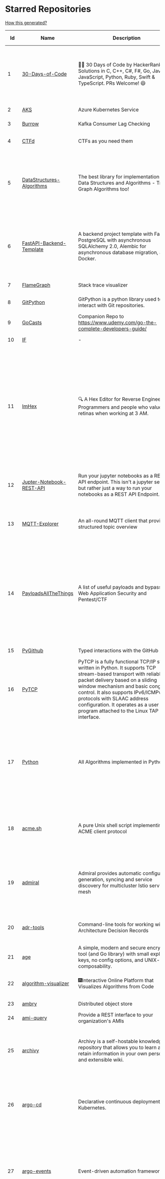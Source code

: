 # Starred Repositories  
[How this generated?](../master/USAGE.md)  
  
| Id 			| Name			| Description | Star Counts | Topics/Tags   | Last Updated 	|  
| ----------- | ----------- 	| ----------- | ----------- | ----------- 	| -----------   |  
|1|[30-Days-of-Code](https://github.com/xeoneux/30-Days-of-Code.git)|👨‍💻 30 Days of Code by HackerRank Solutions in C, C++, C#, F#, Go, Java, JavaScript, Python, Ruby, Swift & TypeScript. PRs Welcome! 😄|869|hackerrank, java, swift, python, csharp, fsharp, cplusplus, solutions, 30, days, of, code, typescript, go, ruby, kotlin, javascript, c|17-8-2022|  
|2|[AKS](https://github.com/Azure/AKS.git)|Azure Kubernetes Service|1787||15-6-2023|  
|3|[Burrow](https://github.com/linkedin/Burrow.git)|Kafka Consumer Lag Checking|3488||1-6-2023|  
|4|[CTFd](https://github.com/CTFd/CTFd.git)|CTFs as you need them|4702|ctf, security, education, flask, ctfd|14-6-2023|  
|5|[DataStructures-Algorithms](https://github.com/rachitiitr/DataStructures-Algorithms.git)|The best library for implementation of all Data Structures and Algorithms - Trees + Graph Algorithms too!|2534|algorithms, data-structures, interview-prep, interview-preparation, competitive-programming, cpp, cpp-library, leetcode, leetcode-solutions|13-6-2021|  
|6|[FastAPI-Backend-Template](https://github.com/Aeternalis-Ingenium/FastAPI-Backend-Template.git)|A backend project template with FastAPI, PostgreSQL with asynchronous SQLAlchemy 2.0, Alembic for asynchronous database migration, and Docker.|371|asynchronous, docker, docker-compose, fastapi, postgresql, python, sqlalchemy, codecov, githubactions, jwt, pre-commit, alembic, asyncpg, coverage, pytest|24-5-2023|  
|7|[FlameGraph](https://github.com/brendangregg/FlameGraph.git)|Stack trace visualizer|14841||18-9-2022|  
|8|[GitPython](https://github.com/gitpython-developers/GitPython.git)|GitPython is a python library used to interact with Git repositories.|3984|git-porcelain, git-plumbing, python-library|23-5-2023|  
|9|[GoCasts](https://github.com/StephenGrider/GoCasts.git)|Companion Repo to https://www.udemy.com/go-the-complete-developers-guide/|1985||25-8-2017|  
|10|[IF](https://github.com/deep-floyd/IF.git)|-|6688||2-6-2023|  
|11|[ImHex](https://github.com/WerWolv/ImHex.git)|🔍 A Hex Editor for Reverse Engineers, Programmers and people who value their retinas when working at 3 AM.|28836|hex-editor, reverse-engineering, ips, dear-imgui, disassembler, analyzer, mathematical-evaluator, pattern-language, dark-mode, hacktoberfest, forensics, multi-platform, binary-analysis, c-plus-plus, static-analysis, windows, cybersecurity, hacking, preprocessor|14-6-2023|  
|12|[Jupter-Notebook-REST-API](https://github.com/Invictify/Jupter-Notebook-REST-API.git)|Run your jupyter notebooks as a REST API endpoint. This isn't a jupyter server but rather just a way to run your notebooks as a REST API Endpoint.|67|docker, dockerfile, fastapi, jupyter, python, rest-api, data-science, data-science-pipelines|31-3-2020|  
|13|[MQTT-Explorer](https://github.com/thomasnordquist/MQTT-Explorer.git)|An all-round MQTT client that provides a structured topic overview|2361|mqtt, mqtt-explorer, homeautomation, mqtt-client, mqtt-smarthome, mqtt-tool|27-2-2022|  
|14|[PayloadsAllTheThings](https://github.com/swisskyrepo/PayloadsAllTheThings.git)|A list of useful payloads and bypass for Web Application Security and Pentest/CTF|48452|pentest, payload, bypass, web-application, hacking, vulnerability, bounty, methodology, privilege-escalation, penetration-testing, cheatsheet, security, enumeration, bugbounty, redteam, payloads, hacktoberfest|10-6-2023|  
|15|[PyGithub](https://github.com/PyGithub/PyGithub.git)|Typed interactions with the GitHub API v3|6074|pygithub, python, github, github-api|16-6-2023|  
|16|[PyTCP](https://github.com/ccie18643/PyTCP.git)|PyTCP is a fully functional TCP/IP stack written in Python. It supports TCP stream-based transport with reliable packet delivery based on a sliding window mechanism and basic congestion control. It also supports IPv6/ICMPv6 protocols with SLAAC address configuration. It operates as a user space program attached to the Linux TAP interface.|291|network, tcp, python, linux, ip, arp, udp, icmp, ethernet, ipv4, ipv6|27-11-2022|  
|17|[Python](https://github.com/TheAlgorithms/Python.git)|All Algorithms implemented in Python|159916|python, algorithm, algorithms-implemented, algorithm-competitions, algos, sorts, searches, sorting-algorithms, education, learn, practice, community-driven, interview, hacktoberfest|12-6-2023|  
|18|[acme.sh](https://github.com/acmesh-official/acme.sh.git)|A pure Unix shell script implementing ACME client protocol|32057|acme, acme-protocol, letsencrypt, certbot, shell, ash, bash, posix, posix-sh, zerossl, buypass, acme-client|9-6-2023|  
|19|[admiral](https://github.com/istio-ecosystem/admiral.git)|Admiral provides automatic configuration generation, syncing and service discovery for multicluster Istio service mesh|519|admiral, service-mesh, istio, k8s, multi-cluster, automation, configuration, service-discovery, multicluster, microservices, clusters|8-5-2023|  
|20|[adr-tools](https://github.com/npryce/adr-tools.git)|Command-line tools for working with Architecture Decision Records|3951|architecture-decision-records, documentation, architecture, markdown|30-3-2020|  
|21|[age](https://github.com/FiloSottile/age.git)|A simple, modern and secure encryption tool (and Go library) with small explicit keys, no config options, and UNIX-style composability.|13601|built-at-rc, age-encryption|22-4-2023|  
|22|[algorithm-visualizer](https://github.com/algorithm-visualizer/algorithm-visualizer.git)|:fireworks:Interactive Online Platform that Visualizes Algorithms from Code|43017|algorithm, data-structure, visualization, animation|13-4-2022|  
|23|[ambry](https://github.com/linkedin/ambry.git)|Distributed object store|1630||15-6-2023|  
|24|[ami-query](https://github.com/intuit/ami-query.git)|Provide a REST interface to your organization's AMIs|39||31-8-2020|  
|25|[archivy](https://github.com/archivy/archivy.git)|Archivy is a self-hostable knowledge repository that allows you to learn and retain information in your own personal and extensible wiki.|3018|elasticsearch, knowledge, productivity, python, knowledge-base, note-taking, digital-brain, cli, hacktoberfest|17-1-2023|  
|26|[argo-cd](https://github.com/argoproj/argo-cd.git)|Declarative continuous deployment for Kubernetes.|13320|argo, kubernetes, continuous-deployment, gitops, continuous-delivery, docker, cd, cicd, pipeline, devops, ci-cd, argo-cd, ksonnet, helm, hacktoberfest|16-6-2023|  
|27|[argo-events](https://github.com/argoproj/argo-events.git)|Event-driven automation framework|1993|kubernetes, event-driven, cloudevents, workflows, triggers, automation-framework, cloud-native, argo, pipelines, event-source, workflow-automation, eventing-framework|10-6-2023|  
|28|[argo-rollouts](https://github.com/argoproj/argo-rollouts.git)|Progressive Delivery for Kubernetes|2079|gitops, canary, bluegreen, kubernetes, argoproj, deployments, experiments, argo-rollouts, progressive-delivery, hacktoberfest|16-6-2023|  
|29|[arlon](https://github.com/arlonproj/arlon.git)|A kubernetes cluster lifecycle management and configuration tool|117|kubernetes, k8s, gitops, cluster-api|12-6-2023|  
|30|[atlas](https://github.com/Netflix/atlas.git)|In-memory dimensional time series database.|3311||15-6-2023|  
|31|[atom](https://github.com/atom/atom.git)|:atom: The hackable text editor|59458|atom, editor, javascript, electron, windows, linux, macos|22-11-2022|  
|32|[atuin](https://github.com/ellie/atuin.git)|🐢 Magical shell history|10125|shell, rust, zsh, history, fish, bash|15-6-2023|  
|33|[auto](https://github.com/intuit/auto.git)|Generate releases based on semantic version labels on pull requests.|2032|release, auto-release, github, slack, jira, releases, publishing, hack, hacktoberfest|15-5-2023|  
|34|[awesome-argo](https://github.com/akuity/awesome-argo.git)|A curated list of awesome projects and resources related to Argo (a CNCF graduated project)|1364|awesome, awesome-list, awesome-lists, argocd, argo-workflows, argo-events, argo-rollouts, machine-learning, workflow-engine, workflow-management, infrastructure-as-code, continuous-delivery, cloud-native, kubernetes, cncf, gitops, workflow-orchestration, devops, mlops, argo||  
|35|[awesome-fastapi](https://github.com/mjhea0/awesome-fastapi.git)|A curated list of awesome things related to FastAPI|5845|fastapi, awesome, awesome-list, starlette|25-2-2023|  
|36|[awesome-gcp-certifications](https://github.com/sathishvj/awesome-gcp-certifications.git)|Google Cloud Platform Certification resources.|3420|google-cloud-platform, certification, gcp, cloud|16-6-2023|  
|37|[awesome-github-profile-readme](https://github.com/abhisheknaiidu/awesome-github-profile-readme.git)|😎 A curated list of awesome GitHub Profile READMEs 📝|18357|awesome-list, awesome, github, github-readme, github-profile-readme, portfolio, profile-readme|9-10-2022|  
|38|[awesome-interview-questions](https://github.com/DopplerHQ/awesome-interview-questions.git)|:octocat: A curated awesome list of lists of interview questions. Feel free to contribute! :mortar_board: |55830|awesome-list, awesomeness, interview-questions, interviewing, interview-practice, ruby, javascript, awesome, list, python-interview-questions, rails-interview, javascript-interview-questions, angularjs-interview-questions, android-interview-questions|16-11-2021|  
|39|[awesome-k6](https://github.com/grafana/awesome-k6.git)|A curated list of resources on automated load- and performance testing using k6 🗻|404|load-testing, performance-monitoring, performance-testing, test-automation, testing, testing-tools, awesome, awesome-list|24-4-2023|  
|40|[awesome-k8s-resources](https://github.com/tomhuang12/awesome-k8s-resources.git)|A curated list of awesome Kubernetes tools and resources.|2233|kubernetes, kubernetes-resources, list, awesome-list, kubernetes-networking, kubernetes-operational, kubernetes-clusters|12-5-2023|  
|41|[awesome-kubectl-plugins](https://github.com/ishantanu/awesome-kubectl-plugins.git)|Curated list of kubectl plugins|777|kubectl-plugins, awesome-list, kubectl, kubernetes|15-2-2023|  
|42|[awesome-kubernetes](https://github.com/ramitsurana/awesome-kubernetes.git)|A curated list for awesome kubernetes sources :ship::tada:|13960|kubernetes, minikube, meetup, resource, kubernetes-sources, google-cloud, kubernetes-cluster, deploy-kubernetes, aws, enterprise-kubernetes-products, monitoring-kubernetes, azure, schedule, google-kubernetes, docker, cloud-providers, books, machine-learning|9-6-2023|  
|43|[awesome-pentest](https://github.com/enaqx/awesome-pentest.git)|A collection of awesome penetration testing resources, tools and other shiny things|18609|awesome, awesome-list|3-1-2023|  
|44|[awesome-python](https://github.com/vinta/awesome-python.git)|A curated list of awesome Python frameworks, libraries, software and resources|171199|awesome, python, collections, python-library, python-framework, python-resources|30-3-2023|  
|45|[awesome-sanic](https://github.com/mekicha/awesome-sanic.git)|A curated list of awesome Sanic resources and extensions|670||9-5-2023|  
|46|[awesome-scalability](https://github.com/binhnguyennus/awesome-scalability.git)|The Patterns of Scalable, Reliable, and Performant Large-Scale Systems|45530|system-design, backend, scalability, interview, architecture, devops, design-patterns, interview-questions, awesome-list, big-data, awesome, resources, lists, web-development, programming, system, interview-practice, computer-science, distributed-systems, machine-learning|30-5-2023|  
|47|[awesome-selfhosted](https://github.com/awesome-selfhosted/awesome-selfhosted.git)|A list of Free Software network services and web applications which can be hosted on your own servers|136195|selfhosted, awesome, awesome-list, privacy, hosting, cloud, self-hosted|16-6-2023|  
|48|[awesome-sre](https://github.com/dastergon/awesome-sre.git)|A curated list of Site Reliability and Production Engineering resources.|10101|site-reliability-engineering, production, availability, monitoring, post-mortem, reliability-engineering, capacity-planning, service-level-agreement, scalability, reliability, alerting, on-call, site-reliability, postmortem, incident-response, sre, awesome, awesome-list, devops, list|8-10-2022|  
|49|[awless](https://github.com/wallix/awless.git)|A Mighty CLI for AWS|4932|aws, cli, cloud, aws-cli, cloud-management, awless, golang, devops, devops-tools|10-12-2018|  
|50|[aws-cdk-examples](https://github.com/aws-samples/aws-cdk-examples.git)|Example projects using the AWS CDK|4191|||  
|51|[aws-cli](https://github.com/aws/aws-cli.git)|Universal Command Line Interface for Amazon Web Services|13883|aws, cloud, aws-cli, cloud-management|15-6-2023|  
|52|[aws-cloudformation-user-guide](https://github.com/awsdocs/aws-cloudformation-user-guide.git)|The open source version of the AWS CloudFormation User Guide|745|aws, aws-cloudformation, cloudformation|16-6-2023|  
|53|[aws-eks-kubernetes-masterclass](https://github.com/stacksimplify/aws-eks-kubernetes-masterclass.git)|AWS EKS Kubernetes - Masterclass   DevOps, Microservices|867|kubernetes, kubernetes-pods, kubernetes-deployment, kubernetes-services, kubernetes-secrets, aws-eks, aws-eks-cluster, aws-ebs, aws-rds, aws-alb, aws-alb-ingress-controller, aws-fargate, aws-codebuild, aws-codecommit, aws-codepipeline, fluentd, aws-cloudwatch, docker, yaml|1-5-2023|  
|54|[azure-cli](https://github.com/Azure/azure-cli.git)|Azure Command-Line Interface|3600|azure, azure-cli, cloud|15-6-2023|  
|55|[azure-functions-host](https://github.com/Azure/azure-functions-host.git)|The host/runtime that powers Azure Functions|1838||14-6-2023|  
|56|[azure-monitor-opencensus-python](https://github.com/Azure-Samples/azure-monitor-opencensus-python.git)|Sample repository demonstrating Azure Monitor exporters for Opencensus Python|20||1-6-2023|  
|57|[azure-powershell](https://github.com/Azure/azure-powershell.git)|Microsoft Azure PowerShell|3632||16-6-2023|  
|58|[azure-rest-api-specs](https://github.com/Azure/azure-rest-api-specs.git)|The source for REST API specifications for Microsoft Azure.|2105||16-6-2023|  
|59|[azure-sdk-for-python](https://github.com/Azure/azure-sdk-for-python.git)|This repository is for active development of the Azure SDK for Python. For consumers of the SDK we recommend visiting our public developer docs at https://docs.microsoft.com/python/azure/ or our versioned developer docs at https://azure.github.io/azure-sdk-for-python. |3719|python, azure, azure-sdk, hacktoberfest|16-6-2023|  
|60|[azure4everyone-samples](https://github.com/MarczakIO/azure4everyone-samples.git)|-|227||12-2-2022|  
|61|[backstage](https://github.com/backstage/backstage.git)|Backstage is an open platform for building developer portals|22304|infrastructure, dx, developer-experience, developer-portal, service-catalog, microservices, cncf, backstage, hacktoberfest||  
|62|[badges](https://github.com/Naereen/badges.git)|:pencil: Markdown code for lots of small badges :ribbon: :pushpin: (shields.io, forthebadge.com etc) :sunglasses:. Contributions are welcome! Please add yours!|3903|forthebadge, badges, markdown, markdown-cheatsheet, meta-badge, forthebadge-cc, restructuredtext, pokemon, python, awesome, markup|29-5-2023|  
|63|[bat](https://github.com/sharkdp/bat.git)|A cat(1) clone with wings.|41687|command-line, tool, syntax-highlighting, git, terminal, cli, rust, hacktoberfest|14-6-2023|  
|64|[benten](https://github.com/intuit/benten.git)|Chatbot Development Framework (with Slack integration for Jira and Jenkins)|133||31-3-2021|  
|65|[bhai-lang](https://github.com/DulLabs/bhai-lang.git)|A toy programming language written in Typescript|3591|programming-language, typescript, parser, interpreter, javascript|17-4-2022|  
|66|[bitcoin](https://github.com/bitcoin/bitcoin.git)|Bitcoin Core integration/staging tree|69970|bitcoin, c-plus-plus, p2p, cryptocurrency, cryptography|16-6-2023|  
|67|[black](https://github.com/psf/black.git)|The uncompromising Python code formatter|32647|python, code, formatter, codeformatter, gofmt, yapf, autopep8, pre-commit-hook, hacktoberfest|16-6-2023|  
|68|[blackfriday](https://github.com/russross/blackfriday.git)|Blackfriday: a markdown processor for Go|5170||27-10-2020|  
|69|[blockly](https://github.com/google/blockly.git)|The web-based visual programming editor.|11304||16-6-2023|  
|70|[boto3](https://github.com/boto/boto3.git)|AWS SDK for Python|8143|python, aws, cloud, cloud-management, aws-sdk|15-6-2023|  
|71|[boulder](https://github.com/letsencrypt/boulder.git)|An ACME-based certificate authority, written in Go. |4646|boulder, go, acme, certificate-authority, tls, lets-encrypt, ca, pki, rfc8555|13-6-2023|  
|72|[brackets](https://github.com/adobe/brackets.git)|An open source code editor for the web, written in JavaScript, HTML and CSS.|33439||18-3-2021|  
|73|[brooklin](https://github.com/linkedin/brooklin.git)|An extensible distributed system for reliable nearline data streaming at scale|835|distributed-systems, data-streaming, scalability, kafka-mirror-maker, kafka, change-data-capture, java, linkedin|13-6-2023|  
|74|[caddy](https://github.com/caddyserver/caddy.git)|Fast and extensible multi-platform HTTP/1-2-3 web server with automatic HTTPS|47730|go, web-server, caddyfile, http, http-server, reverse-proxy, https, tls, automatic-https, privacy, security, acme, caddy, golang, http3, hacktoberfest|15-6-2023|  
|75|[cdk8s](https://github.com/cdk8s-team/cdk8s.git)|Define Kubernetes native apps and abstractions using object-oriented programming|3676||5-6-2023|  
|76|[cdnjs](https://github.com/cdnjs/cdnjs.git)|🤖 CDN assets - The #1 free and open source CDN built to make life easier for developers.|9898|cdn, javascript, css, library, web, front-end, foss, opensource, js, font, framework, webdev, fast, speed, http2, spdy, cdnjs|16-6-2023|  
|77|[cert-manager](https://github.com/cert-manager/cert-manager.git)|Automatically provision and manage TLS certificates in Kubernetes|10460|kubernetes, letsencrypt, tls, certificate, crd, hacktoberfest|15-6-2023|  
|78|[cfssl](https://github.com/cloudflare/cfssl.git)|CFSSL: Cloudflare's PKI and TLS toolkit|7857||12-6-2023|  
|79|[chalice](https://github.com/aws/chalice.git)|Python Serverless Microframework for AWS|9789|python, aws, aws-lambda, cloud, serverless, serverless-framework, aws-apigateway, lambda, python3, python27|8-6-2023|  
|80|[chaos-mesh](https://github.com/chaos-mesh/chaos-mesh.git)|A Chaos Engineering Platform for Kubernetes.|5766|chaos, chaos-engineering, chaos-testing, kubernetes, operator, golang, site-reliability-engineering, fault-injection, cncf, cloud-native, chaos-mesh, chaos-experiments, hacktoberfest, microservices|13-6-2023|  
|81|[chartmuseum](https://github.com/helm/chartmuseum.git)|helm chart repository server|3222|helm, charts, kubernetes, chartmuseum|14-6-2023|  
|82|[checkov](https://github.com/bridgecrewio/checkov.git)|Prevent cloud misconfigurations and find vulnerabilities during build-time in infrastructure as code, container images and open source packages with Checkov by Bridgecrew.|5672|terraform, static-analysis, aws, gcp, azure, aws-security, azure-security, gcp-security, cloudformation, scans, compliance, kubernetes, kubernetes-security, devsecops, policy-as-code, infrastructure-as-code, devops, terraform-security, hacktoberfest, bicep|15-6-2023|  
|83|[cilium](https://github.com/cilium/cilium.git)|eBPF-based Networking, Security, and Observability|15652|containers, bpf, security, kubernetes, kubernetes-networking, cni, kernel, loadbalancing, monitoring, troubleshooting, xdp, ebpf, k8s, observability, networking, cncf|16-6-2023|  
|84|[clair](https://github.com/quay/clair.git)|Vulnerability Static Analysis for Containers|9561|containers, static-analysis, go, kubernetes, docker, oci, oci-image, vulnerabilities, clair|15-6-2023|  
|85|[cli](https://github.com/snyk/cli.git)|Snyk CLI scans and monitors your projects for security vulnerabilities.|4484|security, monitor, snyk, vulnerabilities|16-6-2023|  
|86|[cli-spinners](https://github.com/sindresorhus/cli-spinners.git)|Spinners for use in the terminal|2218||2-5-2023|  
|87|[cli53](https://github.com/barnybug/cli53.git)|Command line tool for Amazon Route 53|1887||24-2-2023|  
|88|[cloud-custodian](https://github.com/cloud-custodian/cloud-custodian.git)|Rules engine for cloud security, cost optimization, and governance, DSL in yaml for policies to query, filter, and take actions on resources|4848|aws, compliance, cloud, rules-engine, cloud-computing, management, serverless, lambda, gcp, azure|16-6-2023|  
|89|[codebytere.github.io](https://github.com/codebytere/codebytere.github.io.git)|personal website|484||1-3-2023|  
|90|[computer-science](https://github.com/ossu/computer-science.git)|:mortar_board: Path to a free self-taught education in Computer Science!|140723|computer-science, awesome-list, courses, curriculum|5-5-2023|  
|91|[crouton](https://github.com/dnschneid/crouton.git)|Chromium OS Universal Chroot Environment|8375|chroot, shell, crouton, minecraft, ubuntu, debian, kali, linux, chromeos|27-11-2022|  
|92|[cruise-control](https://github.com/linkedin/cruise-control.git)|Cruise-control is the first of its kind to fully automate the dynamic workload rebalance and self-healing of a Kafka cluster. It provides great value to Kafka users by simplifying the operation of Kafka clusters.|2455|kafka, cluster-management, self-healing|14-6-2023|  
|93|[dapr](https://github.com/dapr/dapr.git)|Dapr is a portable, event-driven, runtime for building distributed applications across cloud and edge.|21375|microservices, microservice, kubernetes, sidecar, state-management, event-driven, pubsub, serverless, containers||  
|94|[dashboard](https://github.com/kubernetes/dashboard.git)|General-purpose web UI for Kubernetes clusters|12670||16-6-2023|  
|95|[datamodel-code-generator](https://github.com/koxudaxi/datamodel-code-generator.git)|Pydantic model and dataclasses.dataclass generator for easy conversion of JSON, OpenAPI, JSON Schema, and YAML data sources.|1655|openapi, code-generator, python, pydantic, generator, fastapi, json-schema, datamodel, swagger, yaml, csv, openapi-codegen, swagger-codegen, dataclass|8-6-2023|  
|96|[deepdiff](https://github.com/seperman/deepdiff.git)|DeepDiff: Deep Difference and search of any Python object/data. DeepHash: Hash of any object based on its contents. Delta: Use deltas to reconstruct objects by adding deltas together.|1678|python, tree, deep-search, repetition, difference, comparison, report-repetition, nested, recursive, diff, delta, distance, distance-calculation, deepdiff, deephash, hash, hashing, reconstruction|10-5-2023|  
|97|[design-patterns-for-humans](https://github.com/kamranahmedse/design-patterns-for-humans.git)|An ultra-simplified explanation to design patterns|41069|design-patterns, architecture, software-engineering, engineering, principles, computer-science|17-5-2023|  
|98|[devops-exercises](https://github.com/bregman-arie/devops-exercises.git)|Linux, Jenkins, AWS, SRE, Prometheus, Docker, Python, Ansible, Git, Kubernetes, Terraform, OpenStack, SQL, NoSQL, Azure, GCP, DNS, Elastic, Network, Virtualization. DevOps Interview Questions|44273|devops, aws, linux, ansible, python, docker, prometheus, containers, git, kubernetes, interview, interview-questions, terraform, azure, openstack, sql, coding, sre, production-engineer|27-5-2023|  
|99|[diagrams](https://github.com/mingrammer/diagrams.git)|:art: Diagram as Code for prototyping cloud system architectures|30103|diagram, diagram-as-code, architecture, graphviz|22-5-2023|  
|100|[discourse](https://github.com/discourse/discourse.git)|A platform for community discussion. Free, open, simple.|38100|discourse, javascript, rails, ruby, ember, forum, postgresql|16-6-2023|  
|101|[django](https://github.com/django/django.git)|The Web framework for perfectionists with deadlines.|71456|python, django, web, framework, orm, templates, models, views, apps|16-6-2023|  
|102|[django-health-check](https://github.com/revsys/django-health-check.git)|a pluggable app that runs a full check on the deployment, using a number of plugins to check e.g. database, queue server, celery processes, etc.|1025|django, monitoring|5-6-2023|  
|103|[dnscontrol](https://github.com/StackExchange/dnscontrol.git)|Synchronize your DNS to multiple providers from a simple DSL|2641|go, dns, infrastructure-as-code, dnscontrol, workflow|15-6-2023|  
|104|[docker-cheat-sheet](https://github.com/wsargent/docker-cheat-sheet.git)|Docker Cheat Sheet|21537|docker, cheet-sheet|23-6-2022|  
|105|[docker-development-youtube-series](https://github.com/marcel-dempers/docker-development-youtube-series.git)|-|4340||17-4-2023|  
|106|[doitlive](https://github.com/sloria/doitlive.git)|Because sometimes you need to do it live|3301|command-line, presentations, python, live-coding, cli, click, bash, zsh, ipython, script, hacktoberfest|14-8-2022|  
|107|[dotfiles](https://github.com/bbkane/dotfiles.git)|Configs for apps I care about|29|dotfiles, zsh, neovim, vscode, git, sqlite, sqlite3|12-5-2023|  
|108|[driftctl](https://github.com/snyk/driftctl.git)|Detect, track and alert on infrastructure drift|2254|infrastructure-drift, iac, terraform, aws, drift, infrastructure-as-code, hacktoberfest|9-6-2023|  
|109|[duf](https://github.com/muesli/duf.git)|Disk Usage/Free Utility - a better 'df' alternative|11065|hacktoberfest, disk-space, disk-usage, df, linux, macos, freebsd, openbsd, windows, user-friendly, cli, terminal, filesystem, tui|17-4-2023|  
|110|[eBPF-Package-Repository](https://github.com/l3af-project/eBPF-Package-Repository.git)|eBPF Programs|39||16-5-2023|  
|111|[echarts](https://github.com/apache/echarts.git)|Apache ECharts is a powerful, interactive charting and data visualization library for browser|55519|echarts, data-visualization, charts, charting-library, visualization, apache, data-viz, canvas, svg|14-6-2023|  
|112|[ecs-refarch-service-discovery](https://github.com/awslabs/ecs-refarch-service-discovery.git)|An EC2 Container Service Reference Architecture for providing Service Discovery to containers using CloudWatch Events, Lambda and Route 53 private hosted zones. |443||25-7-2016|  
|113|[eks-anywhere](https://github.com/aws/eks-anywhere.git)|Run Amazon EKS on your own infrastructure 🚀|1784|kubernetes, aws, k8s, kubernetes-cluster, kubernetes-deployment, eks, vmware, docker, baremetal, baremetal-provisioning, tinkerbell|16-6-2023|  
|114|[eks-node-viewer](https://github.com/awslabs/eks-node-viewer.git)|EKS Node Viewer|666||14-6-2023|  
|115|[elasticsearch](https://github.com/elastic/elasticsearch.git)|Free and Open, Distributed, RESTful Search Engine|64151|elasticsearch, java, search-engine|16-6-2023|  
|116|[emissary](https://github.com/emissary-ingress/emissary.git)|open source Kubernetes-native API gateway for microservices built on the Envoy Proxy|4095|ambassador, kubernetes, gateway-api, microservice, cloud-native, api-gateway, docker, api-management, kubernetes-ingress, envoy-proxy, envoy, kubernetes-annotations|14-6-2023|  
|117|[engineering-blogs](https://github.com/kilimchoi/engineering-blogs.git)|A curated list of engineering blogs|24429|engineering-blogs, tech, programming-blogs, software-development, lists|28-10-2022|  
|118|[envoy](https://github.com/envoyproxy/envoy.git)|Cloud-native high-performance edge/middle/service proxy|22203|cats, rocket-ships, cars, more-cats, cats-over-dogs, nanoservices, corgis, cncf|16-6-2023|  
|119|[etcd](https://github.com/etcd-io/etcd.git)|Distributed reliable key-value store for the most critical data of a distributed system|43706|etcd, raft, distributed-systems, kubernetes, go, database, key-value, consensus, distributed-database, cncf|16-6-2023|  
|120|[every-programmer-should-know](https://github.com/mtdvio/every-programmer-should-know.git)|A collection of (mostly) technical things every software developer should know about|71652|cc-by, computer-science, educational, novice, collection|23-11-2022|  
|121|[excalidraw](https://github.com/excalidraw/excalidraw.git)|Virtual whiteboard for sketching hand-drawn like diagrams|50071|productivity, collaboration, diagrams, drawing, whiteboard, canvas|16-6-2023|  
|122|[face_recognition](https://github.com/ageitgey/face_recognition.git)|The world's simplest facial recognition api for Python and the command line|48557|machine-learning, face-detection, face-recognition, python|10-6-2022|  
|123|[falcon](https://github.com/falconry/falcon.git)|The no-magic web data plane API and microservices framework for Python developers, with a focus on reliability, correctness, and performance at scale.|9148|python, framework, rest, microservices, web, api, http, wsgi, asgi, api-rest|4-6-2023|  
|124|[fastapi](https://github.com/tiangolo/fastapi.git)|FastAPI framework, high performance, easy to learn, fast to code, ready for production|59227|python, json, swagger-ui, redoc, starlette, openapi, api, openapi3, framework, async, asyncio, uvicorn, python3, python-types, pydantic, json-schema, fastapi, swagger, rest, web|16-6-2023|  
|125|[fastapi-cache](https://github.com/long2ice/fastapi-cache.git)|fastapi-cache is a tool to cache fastapi response and function result, with backends support redis and memcached.|724|cache, fastapi, redis, memcached|16-6-2023|  
|126|[fastapi-code-generator](https://github.com/koxudaxi/fastapi-code-generator.git)|This code generator creates FastAPI app from an openapi file.|737|fastapi, openapi, generator, python, pydantic|27-4-2023|  
|127|[fastapi-jwt](https://github.com/testdrivenio/fastapi-jwt.git)|secure a FastAPI app by enabling authentication using JSON Web Tokens (JWTs)|88|fastapi, jwt-authentication|31-1-2023|  
|128|[fastapi-mvc](https://github.com/fastapi-mvc/fastapi-mvc.git)|Developer productivity tool for making high-quality FastAPI production-ready APIs.|399|python, fastapi, fastapi-template, fastapi-boilerplate, mvc, kubernetes, redis-cluster, redis-operator, redis, helm, project-generator, nix|11-6-2023|  
|129|[fastapi-utils](https://github.com/dmontagu/fastapi-utils.git)|Reusable utilities for FastAPI|1414|fastapi|19-3-2023|  
|130|[fastapi-versioning](https://github.com/DeanWay/fastapi-versioning.git)|api versioning for fastapi web applications|523||24-8-2021|  
|131|[fastapi_client](https://github.com/dmontagu/fastapi_client.git)|FastAPI client generator|303||11-2-2021|  
|132|[fastapi_profiler](https://github.com/sunhailin-Leo/fastapi_profiler.git)|A FastAPI Middleware of joerick/pyinstrument to check your service performance.|133||5-5-2023|  
|133|[first-contributions](https://github.com/firstcontributions/first-contributions.git)|🚀✨ Help beginners to contribute to open source projects|34144|open-source, tutorial, contribution, community, tutorials, beginner, beginner-friendly, contributions, contributions-welcome, good-first-issue, help-wanted|11-6-2023|  
|134|[flasgger](https://github.com/flasgger/flasgger.git)|Easy OpenAPI specs and Swagger UI for your Flask API|3293|api, flask, openapi, openapi-specification, marshmallow, swagger, swagger-ui, api-documentation, api-framework, flask-restful, restful, rest-api, flask-extension, flask-extensions|18-5-2023|  
|135|[flask](https://github.com/pallets/flask.git)|The Python micro framework for building web applications.|63310|python, flask, wsgi, web-framework, werkzeug, jinja, pallets|9-6-2023|  
|136|[flask-app-on-azure-functions](https://github.com/Azure-Samples/flask-app-on-azure-functions.git)|A sample to run a Flask app on Azure Functions|13||18-2-2022|  
|137|[flask-caching](https://github.com/pallets-eco/flask-caching.git)|A caching extension for Flask|799|flask, python, extension, cache|28-4-2023|  
|138|[flask-celery-example](https://github.com/miguelgrinberg/flask-celery-example.git)|This repository contains the example code for my blog article Using Celery with Flask.|1148||12-9-2021|  
|139|[flask-swagger-ui](https://github.com/sveint/flask-swagger-ui.git)|Swagger UI blueprint for flask|160||24-5-2022|  
|140|[flower](https://github.com/mher/flower.git)|Real-time monitor and web admin for Celery distributed task queue|5717|celery, task-queue, monitoring, administration, workers, rabbitmq, redis, python, asynchronous|10-6-2023|  
|141|[fortio](https://github.com/fortio/fortio.git)|Fortio load testing library, command line tool, advanced echo server and web UI in go (golang). Allows to specify a set query-per-second load and record latency histograms and other useful stats.|2934|golang, golang-library, golang-application, performance, performance-testing, performance-visualization, http, grpc, proxy, go|14-6-2023|  
|142|[fucking-algorithm](https://github.com/labuladong/fucking-algorithm.git)|刷算法全靠套路，认准 labuladong 就够了！English version supported! Crack LeetCode, not only how, but also why. |116536|leetcode, algorithms, interview-questions, data-structures, kmp, dynamic-programming, computer-science, dynamic-programming-algorithm|14-6-2023|  
|143|[gcsfuse](https://github.com/GoogleCloudPlatform/gcsfuse.git)|A user-space file system for interacting with Google Cloud Storage|1707||14-6-2023|  
|144|[gin](https://github.com/gin-gonic/gin.git)|Gin is a HTTP web framework written in Go (Golang). It features a Martini-like API with much better performance -- up to 40 times faster. If you need smashing performance, get yourself some Gin.|69454|server, middleware, framework, go, router, performance, gin||  
|145|[git-standup](https://github.com/kamranahmedse/git-standup.git)|Recall what you did on the last working day. Psst! or be nosy and find what someone else in your team did ;-)|7381|standup, git-standup, agile, meeting, git, git-addons, git-|24-2-2023|  
|146|[gitbook](https://github.com/GitbookIO/gitbook.git)|📝 Modern documentation format and toolchain using Git and Markdown|25645|||  
|147|[github-cheat-sheet](https://github.com/tiimgreen/github-cheat-sheet.git)|A list of cool features of Git and GitHub.|41349|awesome, awesome-list, list, github, git|28-5-2022|  
|148|[github1s](https://github.com/conwnet/github1s.git)|One second to read GitHub code with VS Code.|22008|hacktoberfest, vscode|4-6-2023|  
|149|[gitignore](https://github.com/github/gitignore.git)|A collection of useful .gitignore templates|148944|gitignore, git|18-12-2022|  
|150|[glb-director](https://github.com/github/glb-director.git)|GitHub Load Balancer Director and supporting tooling.|2255||16-6-2023|  
|151|[go-leetcode](https://github.com/austingebauer/go-leetcode.git)|A collection of 100+ popular LeetCode problems solved in Go.|1741|leetcode, ctci|10-3-2021|  
|152|[go-metrics](https://github.com/rcrowley/go-metrics.git)|Go port of Coda Hale's Metrics library|3374||27-12-2020|  
|153|[goldmark](https://github.com/yuin/goldmark.git)|:trophy: A markdown parser written in Go. Easy to extend, standard(CommonMark) compliant, well structured.|2763|markdown, commonmark, golang, go|30-5-2023|  
|154|[google-api-python-client](https://github.com/googleapis/google-api-python-client.git)|🐍 The official Python client library for Google's discovery based APIs.|6664||14-6-2023|  
|155|[google-cloud-python](https://github.com/googleapis/google-cloud-python.git)|Google Cloud Client Library for Python|4230||14-6-2023|  
|156|[gotty](https://github.com/sorenisanerd/gotty.git)|Share your terminal as a web application|1793||28-11-2022|  
|157|[gping](https://github.com/orf/gping.git)|Ping, but with a graph|7494|rust, command-line, cli, ping, linux, graph, network-monitoring, shell|24-5-2023|  
|158|[grafana](https://github.com/grafana/grafana.git)|The open and composable observability and data visualization platform. Visualize metrics, logs, and traces from multiple sources like Prometheus, Loki, Elasticsearch, InfluxDB, Postgres and many more. |55833|grafana, monitoring, analytics, metrics, influxdb, prometheus, elasticsearch, alerting, data-visualization, go, dashboard, business-intelligence, mysql, postgres, hacktoberfest|16-6-2023|  
|159|[grumpy](https://github.com/giantswarm/grumpy.git)|Kubernetes Validation Admission Controller example|23||24-7-2020|  
|160|[halo](https://github.com/manrajgrover/halo.git)|💫 Beautiful spinners for terminal, IPython and Jupyter|2747|halo, spinner, python, jupyter, ora, ipython, async|9-11-2020|  
|161|[haproxy](https://github.com/haproxy/haproxy.git)|HAProxy Load Balancer's development branch (mirror of git.haproxy.org)|3759|haproxy, load-balancer, reverse-proxy, proxy, http, http2, cache, fastcgi, high-availability, https, ipv6, proxy-protocol, ddos-mitigation, tls13, high-performance, caching|16-6-2023|  
|162|[healthchecks](https://github.com/healthchecks/healthchecks.git)|Open-source cron job and background task monitoring service, written in Python & Django|6282|cron, devops, cron-jobs, monitoring, ops, django|16-6-2023|  
|163|[helm](https://github.com/helm/helm.git)|The Kubernetes Package Manager|24493|cncf, chart, kubernetes, helm, charts|14-6-2023|  
|164|[helm-git-repo](https://github.com/yks0000/helm-git-repo.git)|A Helm Repo (Automatically build index.yaml)|1||6-4-2021|  
|165|[homebrew-cask](https://github.com/Homebrew/homebrew-cask.git)|🍻 A CLI workflow for the administration of macOS applications distributed as binaries|20025|homebrew, cask, hacktoberfest|16-6-2023|  
|166|[htmlq](https://github.com/mgdm/htmlq.git)|Like jq, but for HTML.|6529||15-4-2023|  
|167|[htop](https://github.com/htop-dev/htop.git)|htop - an interactive process viewer|5001|process, viewer, console, terminal, linux, macos, bsd, c, hacktoberfest|16-6-2023|  
|168|[http2smugl](https://github.com/neex/http2smugl.git)|-|493||27-2-2023|  
|169|[hub](https://github.com/mislav/hub.git)|A command-line tool that makes git easier to use with GitHub.|22456|go, homebrew, git, github-api, pull-request|1-12-2022|  
|170|[hubot-slack](https://github.com/slackapi/hubot-slack.git)|Slack Developer Kit for Hubot|2294|hubot-adapter, hubot, coffeescript, slack, slack-app, bot|25-10-2022|  
|171|[hygieia](https://github.com/hygieia/hygieia.git)|CapitalOne  DevOps Dashboard|3751|devops, dashboard, hygieia, delivery-pipeline, visualization, continuous-delivery, continuous-deployment, continuous-integration|13-10-2022|  
|172|[ingress-nginx](https://github.com/kubernetes/ingress-nginx.git)|Ingress-NGINX Controller for Kubernetes|15100|ingress-controller, kubernetes, nginx||  
|173|[interview](https://github.com/Olshansk/interview.git)|Everything you need to prepare for your technical interview|16528|interview, interview-questions, google-interview, list, guide|8-5-2023|  
|174|[interview](https://github.com/mission-peace/interview.git)|Interview questions|10772||30-7-2018|  
|175|[interviews](https://github.com/kdn251/interviews.git)|Everything you need to know to get the job.|59976|java, interview, interview-questions, interview-practice, interview-preparation, interview-prep, algorithm, algorithm-challenges, algorithms, algorithm-competitions, technical-coding-interview, leetcode, leetcode-solutions, leetcode-java, coding-interviews, coding-interview, coding-challenge, coding-challenges, leetcode-questions, interviews|6-6-2020|  
|176|[ipvs](https://github.com/cloudflare/ipvs.git)|Package ipvs allows you to manage Linux IPVS services and destinations|99||5-4-2023|  
|177|[iris](https://github.com/linkedin/iris.git)|Iris is a highly configurable and flexible service for paging and messaging.|734|paging, escalation, messaging, automation|27-6-2022|  
|178|[iris](https://github.com/kataras/iris.git)|The fastest HTTP/2 Go Web Framework. New, modern and easy to learn. Fast development with Code you control. Unbeatable cost-performance ratio :rocket:|24048|go, iris, web-framework, mvc, golang, dependency-injection, http2, sessions, websocket|14-6-2023|  
|179|[jaeger](https://github.com/jaegertracing/jaeger.git)|CNCF Jaeger, a Distributed Tracing Platform|17781|distributed-tracing, cncf, tracing, observability, jaeger, opentelemetry|14-6-2023|  
|180|[javascript-algorithms](https://github.com/trekhleb/javascript-algorithms.git)|📝 Algorithms and data structures implemented in JavaScript with explanations and links to further readings|171346|javascript, algorithms, algorithm, javascript-algorithms, computer-science, interview, data-structures, interview-preparation|10-4-2023|  
|181|[jedis](https://github.com/redis/jedis.git)|Redis Java client|11152|redis, java, jedis, redis-client, redis-cluster|14-6-2023|  
|182|[jellyfin](https://github.com/jellyfin/jellyfin.git)|The Free Software Media System|22781|jellyfin, csharp, dotnet, hacktoberfest|15-6-2023|  
|183|[jira](https://github.com/go-jira/jira.git)|simple jira command line client in Go|2612||27-10-2022|  
|184|[jira](https://github.com/pycontribs/jira.git)|Python Jira library. Development chat available on https://matrix.to/#/#pycontribs:matrix.org|1767|python, jira, python3-only|6-6-2023|  
|185|[jq](https://github.com/jqlang/jq.git)|Command-line JSON processor|25175|jq|16-6-2023|  
|186|[jsonschema](https://github.com/python-jsonschema/jsonschema.git)|An implementation of the JSON Schema specification for Python|4163|json-schema, json, validation, schema, jsonschema|12-6-2023|  
|187|[k2tf](https://github.com/sl1pm4t/k2tf.git)|Kubernetes YAML to Terraform HCL converter|1066|terraform, kubernetes, yaml, hcl, tool, utility, command-line-tool, converter, hashicorp, hashicorp-terraform|29-5-2022|  
|188|[k6](https://github.com/grafana/k6.git)|A modern load testing tool, using Go and JavaScript - https://k6.io|20654|golang, load-testing, load-generator, javascript, es6, performance, go|16-6-2023|  
|189|[k6-benchmarks](https://github.com/grafana/k6-benchmarks.git)|-|26||10-2-2023|  
|190|[k6-example-woocommerce](https://github.com/grafana/k6-example-woocommerce.git)|Example k6 scripts targeting a WooCommerce deployment|28|examples|12-9-2022|  
|191|[k8sgpt](https://github.com/k8sgpt-ai/k8sgpt.git)|Giving Kubernetes Superpowers to everyone|2647|devops, kubernetes, openai, sre, tooling, ai, llama|16-6-2023|  
|192|[kafka-monitor](https://github.com/linkedin/kafka-monitor.git)|Xinfra Monitor monitors the availability of Kafka clusters by producing synthetic workloads using end-to-end pipelines to obtain derived vital statistics - E2E latency, service produce/consume availability, offsets commit availability & latency, message loss rate and more.|1963|kafka-monitor, kafka-cluster, monitor-topic, partition, broker, partition-count, leader, latency, cluster, metrics, kmf, kafka-broker, xinfra-monitor, monitor-single-clusters, reassigns-partition, jmx-metrics, clusters, xinfra, monitor, topic|22-3-2023|  
|193|[kaniko](https://github.com/GoogleContainerTools/kaniko.git)|Build Container Images In Kubernetes|12488|containers, docker, developer-tools, kubernetes|16-6-2023|  
|194|[kargo](https://github.com/akuity/kargo.git)|Application lifecycle orchestration|109||16-6-2023|  
|195|[keras-yolo2](https://github.com/experiencor/keras-yolo2.git)|Easy training on custom dataset. Various backends (MobileNet and SqueezeNet) supported. A YOLO demo to detect raccoon run entirely in brower is accessible at https://git.io/vF7vI (not on Windows).|1722|convolutional-networks, deep-learning, yolo2, realtime, regression|31-12-2019|  
|196|[kind](https://github.com/kubernetes-sigs/kind.git)|Kubernetes IN Docker - local clusters for testing Kubernetes|11648|k8s-sig-testing, kubernetes, kubeadm, golang, docker, podman|15-6-2023|  
|197|[kong](https://github.com/Kong/kong.git)|🦍 The Cloud-Native API Gateway |35063|api-gateway, nginx, luajit, microservices, api-management, serverless, apis, iot, consul, docker, reverse-proxy, cloud-native, microservice, kong, devops, servicecontrol, kubernetes, kubernetes-ingress-controller, kubernetes-ingress|15-6-2023|  
|198|[krew](https://github.com/kubernetes-sigs/krew.git)|📦 Find and install kubectl plugins|5614|kubectl, kubectl-plugins, k8s-sig-cli|3-6-2023|  
|199|[ksonnet](https://github.com/ksonnet/ksonnet.git)|A CLI-supported framework that streamlines writing and deployment of Kubernetes configurations to multiple clusters.|1164|||  
|200|[kube-capacity](https://github.com/robscott/kube-capacity.git)|A simple CLI that provides an overview of the resource requests, limits, and utilization in a Kubernetes cluster|1561|kubernetes, utilization, resource-management|13-2-2023|  
|201|[kubebuilder](https://github.com/kubernetes-sigs/kubebuilder.git)|Kubebuilder - SDK for building Kubernetes APIs using CRDs|6576|k8s-sig-api-machinery||  
|202|[kubectl-aliases](https://github.com/ahmetb/kubectl-aliases.git)|Programmatically generated handy kubectl aliases.|2946|kubernetes, kubectl|5-4-2022|  
|203|[kubectl-cost](https://github.com/kubecost/kubectl-cost.git)|CLI for determining the cost of Kubernetes workloads|673||22-3-2023|  
|204|[kubectx](https://github.com/ahmetb/kubectx.git)|Faster way to switch between clusters and namespaces in kubectl|15400|kubernetes, kubectl, kubectl-plugins, kubernetes-clusters|15-3-2023|  
|205|[kubeflow](https://github.com/kubeflow/kubeflow.git)|Machine Learning Toolkit for Kubernetes|12654|ml, kubernetes, minikube, tensorflow, notebook, google-kubernetes-engine, jupyter, machine-learning, kubeflow|14-6-2023|  
|206|[kubernetes](https://github.com/kubernetes/kubernetes.git)|Production-Grade Container Scheduling and Management|99222|kubernetes, go, cncf, containers|16-6-2023|  
|207|[kubernetes-handbook](https://github.com/rootsongjc/kubernetes-handbook.git)|Kubernetes中文指南/云原生应用架构实战手册 -  https://jimmysong.io/kubernetes-handbook|10627|kubernetes, cloud-native, service-mesh, handbook, cncf, gitbook, k8s, istio|15-6-2023|  
|208|[kubernetes-network-policy-recipes](https://github.com/ahmetb/kubernetes-network-policy-recipes.git)|Example recipes for Kubernetes Network Policies that you can just copy paste|4925|kubernetes, networking, security|28-12-2022|  
|209|[kubescape](https://github.com/kubescape/kubescape.git)|Kubescape is an open-source Kubernetes security platform for your IDE, CI/CD pipelines, and clusters. It includes risk analysis, security, compliance, and misconfiguration scanning, saving Kubernetes users and administrators precious time, effort, and resources.|8548|kubernetes, security, nsa, mitre-attack, devops, best-practice, vulnerability-detection|15-6-2023|  
|210|[kubetools](https://github.com/collabnix/kubetools.git)|Kubetools - Curated List of Kubernetes Tools|1130|hacktoberfest, hacktoberfest2020, kubernetes, helm, helmpack, helmcharts, jenkins, iot, monitoring, monitoring-tool, prometheus, thanos, grafana, kubernetes-clusters, kubernetes-operational, kubernetes-resource, k8s-cluster, kubernetes-cli|13-6-2023|  
|211|[kudu](https://github.com/projectkudu/kudu.git)|Kudu is the engine behind git/hg deployments, WebJobs, and various other features in Azure Web Sites. It can also run outside of Azure.|3052||3-6-2023|  
|212|[labs](https://github.com/docker/labs.git)|This is a collection of tutorials for learning how to use Docker with various tools. Contributions welcome.|11256|docker-tutorial, lab, swarm, docker, docker-compose, swarm-mode, orchestration, windows, dotnet, java, security, containers|18-4-2022|  
|213|[lazydocker](https://github.com/jesseduffield/lazydocker.git)|The lazier way to manage everything docker|27244||21-5-2023|  
|214|[learn-python](https://github.com/trekhleb/learn-python.git)|📚 Playground and cheatsheet for learning Python. Collection of Python scripts that are split by topics and contain code examples with explanations.|14819|python, python3, learning, programming-language, learning-python, learning-by-doing||  
|215|[learn-python3](https://github.com/jerry-git/learn-python3.git)|Jupyter notebooks for teaching/learning Python 3|5862|teaching-materials, python3, jupyter-notebook, learning-python, python-exercises|25-4-2023|  
|216|[learn-regex](https://github.com/ziishaned/learn-regex.git)|Learn regex the easy way|44198|regex, regular-expression, learn-regex|1-6-2023|  
|217|[leetcode](https://github.com/gouthampradhan/leetcode.git)|Leetcode solutions|3164|leetcode-solutions, leetcode-java, leetcode, algorithms, java, coding-interviews, competitive-programming|11-11-2021|  
|218|[lens](https://github.com/lensapp/lens.git)|Lens - The way the world runs Kubernetes|21132|kubernetes, kubernetes-ui, kubernetes-dashboard, cloud-native, devops, containers|2-6-2023|  
|219|[lettuce-core](https://github.com/lettuce-io/lettuce-core.git)|Advanced Java Redis client for thread-safe sync, async, and reactive usage. Supports Cluster, Sentinel, Pipelining, and codecs.|5023|java, redis, asynchronous, reactive, redis-sentinel, redis-cluster, azure-redis-cache, aws-elasticache, redis-client|24-4-2023|  
|220|[life](https://github.com/cheeaun/life.git)|Life - a timeline of important events in my life|2707|life, timeline, markdown|14-10-2018|  
|221|[linkedin-skill-assessments-quizzes](https://github.com/Ebazhanov/linkedin-skill-assessments-quizzes.git)|Full reference of LinkedIn answers 2023 for skill assessments (aws-lambda, rest-api, javascript, react, git, html, jquery, mongodb, java, Go, python, machine-learning, power-point) linkedin excel test lösungen, linkedin machine learning test LinkedIn test questions and answers |25230|linkedin, quiz-questions, answers, assessment, quiz, linkedin-questions, free, hacktoberfest, hacktoberfest2020, exam, skills, hacktoberfest2021, golang, english, france, german, italy, spain, hacktoberfest2022, 2023|15-6-2023|  
|222|[linkerd2](https://github.com/linkerd/linkerd2.git)|Ultralight, security-first service mesh for Kubernetes. Main repo for Linkerd 2.x.|9653|service-mesh, rust, golang, kubernetes, linkerd, cloud-native|16-6-2023|  
|223|[linux](https://github.com/torvalds/linux.git)|Linux kernel source tree|153253||16-6-2023|  
|224|[litestream](https://github.com/benbjohnson/litestream.git)|Streaming replication for SQLite.|8577|sqlite, replication, s3|9-6-2023|  
|225|[litmus](https://github.com/litmuschaos/litmus.git)|Litmus helps  SREs and developers practice chaos engineering in a Cloud-native way. Chaos experiments are published at the ChaosHub  (https://hub.litmuschaos.io). Community notes is at https://hackmd.io/a4Zu_sH4TZGeih-xCimi3Q|3699|chaos-engineering, kubernetes, litmus, chaos-experiments, cloud-native, kubernetes-resources, chaoshub, hacktoberfest, cncf, operator-sdk, operator, microservices, site-reliability-engineering, crd, golang, ansible, chaos-testing, fault-injection|1-6-2023|  
|226|[logrus](https://github.com/sirupsen/logrus.git)|Structured, pluggable logging for Go.|22809|logging, logrus, go|6-6-2023|  
|227|[lovefield](https://github.com/google/lovefield.git)|Lovefield is a relational database for web apps. Written in JavaScript, works cross-browser. Provides SQL-like APIs that are fast, safe, and easy to use.|6846||19-5-2020|  
|228|[manage-fastapi](https://github.com/ycd/manage-fastapi.git)|:rocket: CLI tool for FastAPI. Generating new FastAPI projects & boilerplates made easy.    |1320|fastapi, boilerplate, cli, project-generator, mongodb, postgresql, sqlite, mysql, tortoise-orm, databases, project-management-tool, project-management|1-6-2023|  
|229|[markdown-here](https://github.com/adam-p/markdown-here.git)|Google Chrome, Firefox, and Thunderbird extension that lets you write email in Markdown and render it before sending.|58980||30-9-2018|  
|230|[mattermost](https://github.com/mattermost/mattermost.git)|Mattermost is an open source platform for secure collaboration across the entire software development lifecycle..|25661|collaboration, mattermost, golang, react-native, hacktoberfest, monorepo, react|16-6-2023|  
|231|[memray](https://github.com/bloomberg/memray.git)|Memray is a memory profiler for Python|10692|memory, memory-leak, memory-leak-detection, memory-profiler, profiler, python, python3, hacktoberfest|16-6-2023|  
|232|[memtier_benchmark](https://github.com/RedisLabs/memtier_benchmark.git)|NoSQL Redis and Memcache traffic generation and benchmarking tool.|754|redis, benchmark, memcached, load-testing, stress-testing|15-6-2023|  
|233|[metallb](https://github.com/metallb/metallb.git)|A network load-balancer implementation for Kubernetes using standard routing protocols|5851|kubernetes, bgp, load-balancer, bare-metal, arp, vrrp, keepalived, hacktoberfest, frr|12-6-2023|  
|234|[microservices-demo](https://github.com/GoogleCloudPlatform/microservices-demo.git)|Sample cloud-first application with 10 microservices showcasing Kubernetes, Istio, and gRPC.|14281|kubernetes, grpc, istio, gke, skaffold, sample-application, google-cloud, samples, gcp, kustomize, terraform|15-6-2023|  
|235|[microsoft-authentication-library-for-python](https://github.com/AzureAD/microsoft-authentication-library-for-python.git)|Microsoft Authentication Library (MSAL) for Python makes it easy to authenticate to Azure Active Directory. These documented APIs are stable https://msal-python.readthedocs.io. If you have questions but do not have a github account, ask your questions on Stackoverflow with tag "msal" + "python".|601|msal-python, azure, sdks, microsoft-identity-platform|13-6-2023|  
|236|[minikube](https://github.com/kubernetes/minikube.git)|Run Kubernetes locally|26668|minikube, kubernetes, cluster, containers, go, cncf||  
|237|[moby](https://github.com/moby/moby.git)|Moby Project - a collaborative project for the container ecosystem to assemble container-based systems|66131|docker, containers, go|15-6-2023|  
|238|[monkey](https://github.com/bouk/monkey.git)|Monkey patching in Go|3186||9-12-2019|  
|239|[moto](https://github.com/getmoto/moto.git)|A library that allows you to easily mock out tests based on AWS infrastructure.|6875|boto, aws, ec2, s3|16-6-2023|  
|240|[ms-identity-python-webapi-azurefunctions](https://github.com/Azure-Samples/ms-identity-python-webapi-azurefunctions.git)|Python Azure Function Web API secured by Azure AD|23||4-2-2021|  
|241|[nativefier](https://github.com/nativefier/nativefier.git)|Make any web page a desktop application|33750|nodejs, electron, linux, windows, macos, desktop-application|27-3-2023|  
|242|[netdata](https://github.com/netdata/netdata.git)|Real-time performance monitoring, done right! https://www.netdata.cloud|63404|monitoring, docker, statsd, kubernetes, cncf, prometheus, netdata, devops, observability, alerting, influxdb, grafana, data-visualization, database, linux, machine-learning, mysql, postgresql, mongodb, raspberry-pi|16-6-2023|  
|243|[nginx-module-vts](https://github.com/vozlt/nginx-module-vts.git)|Nginx virtual host traffic status module|2953|c, nginx, nginx-module, nginx-vhost-traffic-status, vozlt-nginx-modules, monitoring|26-5-2023|  
|244|[ngrok](https://github.com/inconshreveable/ngrok.git)|Introspected tunnels to localhost|23005||31-5-2016|  
|245|[nicstat](https://github.com/scotte/nicstat.git)|Fork of https://sourceforge.net/projects/nicstat/ to fix bugs|59||9-5-2018|  
|246|[nocode](https://github.com/kelseyhightower/nocode.git)|The best way to write secure and reliable applications. Write nothing; deploy nowhere.|56978||21-1-2020|  
|247|[nuclei](https://github.com/projectdiscovery/nuclei.git)|Fast and customizable vulnerability scanner based on simple YAML based DSL.|13355|cve-scanner, subdomain-takeover, nuclei-engine, vulnerability-detection, vulnerability-assessment, vulnerability-scanner, security, attack-surface, security-scanner, hacktoberfest|1-6-2023|  
|248|[octodns](https://github.com/octodns/octodns.git)|Tools for managing DNS across multiple providers|2702|dns, workflow, infrastructure-as-code|31-5-2023|  
|249|[og-aws](https://github.com/open-guides/og-aws.git)|📙 Amazon Web Services — a practical guide|34064||24-8-2022|  
|250|[ohmyzsh](https://github.com/ohmyzsh/ohmyzsh.git)|🙃   A delightful community-driven (with 2,100+ contributors) framework for managing your zsh configuration. Includes 300+ optional plugins (rails, git, macOS, hub, docker, homebrew, node, php, python, etc), 140+ themes to spice up your morning, and an auto-update tool so that makes it easy to keep up with the latest updates from the community.|159885|shell, zsh-configuration, theme, terminal, productivity, zsh, cli, cli-app, themes, plugins, plugin-framework, oh-my-zsh, ohmyzsh, oh-my-zsh-theme, oh-my-zsh-plugin, hacktoberfest|16-6-2023|  
|251|[onedev](https://github.com/theonedev/onedev.git)|Self-hosted Git Server with CI/CD and Kanban|11270|git, devops, docker, kubernetes, continuous-integration, continuous-deployment, self-hosted, kanban|15-6-2023|  
|252|[opa](https://github.com/open-policy-agent/opa.git)|An open source, general-purpose policy engine.|8110|opa, policy, declarative, json, compliance, cloud-native, authorization, doge, lolcat, open-policy-agent|16-6-2023|  
|253|[opencost](https://github.com/opencost/opencost.git)|Cross-cloud cost allocation models for Kubernetes workloads|3810|kubernetes, kubecost, opencost, aws, azure, cncf, cost, cost-optimization, gcp, k8s, monitoring, finops|15-6-2023|  
|254|[opengrok](https://github.com/oracle/opengrok.git)|OpenGrok is a fast and usable source code search and cross reference engine, written in Java|3897|opengrok, java, source, code, search, engine|13-6-2023|  
|255|[ora](https://github.com/sindresorhus/ora.git)|Elegant terminal spinner|8441||15-5-2023|  
|256|[oss-fuzz](https://github.com/google/oss-fuzz.git)|OSS-Fuzz - continuous fuzzing for open source software.|8735|fuzzing, security, stability, oss-fuzz, fuzz-testing, vulnerabilities||  
|257|[outrun](https://github.com/Overv/outrun.git)|Execute a local command using the processing power of another Linux machine.|3090||24-1-2023|  
|258|[papers-we-love](https://github.com/papers-we-love/papers-we-love.git)|Papers from the computer science community to read and discuss.|73457|computer-science, read-papers, meetup, papers, programming, theory, awesome|16-6-2023|  
|259|[pendulum](https://github.com/sdispater/pendulum.git)|Python datetimes made easy|5491|python, datetime, date, time, python3, timezones|10-6-2023|  
|260|[perf-tools](https://github.com/brendangregg/perf-tools.git)|Performance analysis tools based on Linux perf_events (aka perf) and ftrace|9062||14-1-2020|  
|261|[pex](https://github.com/pantsbuild/pex.git)|A tool for generating .pex (Python EXecutable) files, lock files and venvs.|2330||10-6-2023|  
|262|[photography](https://github.com/rampatra/photography.git)|A free online portfolio website to showcase your photos.|727|photography, jekyll, jekyll-theme, jekyll-template, jekyll-website, jekyll-site, website-template, portfolio-website, photographer-theme, photographer, photography-template, photography-site, photography-portfolio, photography-theme|6-5-2023|  
|263|[pi-hole](https://github.com/pi-hole/pi-hole.git)|A black hole for Internet advertisements|42636|pi-hole, ad-blocker, shell, blocker, raspberry-pi, cloud, dnsmasq, dhcp, dhcp-server, dns-server, dashboard, hacktoberfest|30-5-2023|  
|264|[pinpoint](https://github.com/pinpoint-apm/pinpoint.git)|APM, (Application Performance Management) tool for large-scale distributed systems. |12802|apm, monitoring, performance, agent, distributed-tracing, tracing|16-6-2023|  
|265|[pipeline](https://github.com/tektoncd/pipeline.git)|A cloud-native Pipeline resource.|7883|tekton, pipeline, kubernetes, cdf, hacktoberfest|16-6-2023|  
|266|[pipenv](https://github.com/pypa/pipenv.git)| Python Development Workflow for Humans.|23898|pip, python, packaging, virtualenv, pipfile|12-6-2023|  
|267|[pod-reaper](https://github.com/target/pod-reaper.git)|Rule based pod killing kubernetes controller|181|go, kubernetes, chaos, resiliency|25-2-2023|  
|268|[pongo2](https://github.com/flosch/pongo2.git)|Django-syntax like template-engine for Go|2555|template, go, django, template-engine, pongo2, templates, template-language, golang, golang-library|11-4-2023|  
|269|[practical-kubernetes-problems](https://github.com/kubernauts/practical-kubernetes-problems.git)|Used by our Practical Kubernetes Trainings.|314||31-12-2022|  
|270|[predictive-horizontal-pod-autoscaler](https://github.com/jthomperoo/predictive-horizontal-pod-autoscaler.git)|Horizontal Pod Autoscaler built with predictive abilities using statistical models|296|predictive-analytics, kubernetes, autoscaler, horizontal-pod-autoscaler, predictions, statistical-models, replicas, autoscaling, go, golang, operator, operator-framework, operator-sdk, python, statsmodels|7-3-2023|  
|271|[profile-summary-for-github](https://github.com/tipsy/profile-summary-for-github.git)|Tool for visualizing GitHub profiles|19746|kotlin, webapp, github-api, javalin|8-10-2022|  
|272|[projen](https://github.com/projen/projen.git)|A new generation of project generators|2040|cdk, constructs, aws-cdk, repository-management, repository-tools, typescript, generator, scaffolding, templates, jsii, hacktoberfest|16-6-2023|  
|273|[prometheus](https://github.com/prometheus/prometheus.git)|The Prometheus monitoring system and time series database.|48644|monitoring, metrics, alerting, graphing, time-series, prometheus, hacktoberfest|16-6-2023|  
|274|[prometheus-fastapi-instrumentator](https://github.com/trallnag/prometheus-fastapi-instrumentator.git)|Instrument your FastAPI app|565||19-4-2023|  
|275|[protobuf](https://github.com/protocolbuffers/protobuf.git)|Protocol Buffers - Google's data interchange format|59754|protobuf, protocol-buffers, protocol-compiler, protobuf-runtime, protoc, serialization, marshalling, rpc|16-6-2023|  
|276|[pulsar](https://github.com/apache/pulsar.git)|Apache Pulsar - distributed pub-sub messaging system|12802|pulsar, pubsub, messaging, streaming, queuing, event-streaming||  
|277|[pulumi](https://github.com/pulumi/pulumi.git)|Pulumi - Infrastructure as Code in any programming language. Build infrastructure intuitively on any cloud using familiar languages 🚀|16283|infrastructure-as-code, serverless, containers, aws, azure, gcp, kubernetes, cloud, cloud-computing, iac, csharp, typescript, javascript, golang, go, dotnet, fsharp, python|16-6-2023|  
|278|[pyWhat](https://github.com/bee-san/pyWhat.git)|🐸   Identify anything. pyWhat easily lets you identify emails, IP addresses, and more. Feed it a .pcap file or some text and it'll tell you what it is! 🧙‍♀️|5988|cyber, security, hacking, cybersecurity, malware, re, python, pcap, malware-analysis, malware-research, tryhackme, hacktoberfest|16-5-2023|  
|279|[pycryptodome](https://github.com/Legrandin/pycryptodome.git)|A self-contained cryptographic library for Python|2396|cryptography, security, python|3-6-2023|  
|280|[pycurl](https://github.com/pycurl/pycurl.git)|PycURL - Python interface to libcurl|984|http-client, python, libcurl, libcurl-bindings|31-1-2023|  
|281|[pyenv](https://github.com/pyenv/pyenv.git)|Simple Python version management|32235|python, shell|14-6-2023|  
|282|[pyjwt](https://github.com/jpadilla/pyjwt.git)|JSON Web Token implementation in Python|4609|python, jwt|13-6-2023|  
|283|[pykiteconnect](https://github.com/zerodha/pykiteconnect.git)|The official Python client library for the Kite Connect trading APIs|829||9-1-2023|  
|284|[pyscript](https://github.com/pyscript/pyscript.git)|Home Page: https://pyscript.net  Examples: https://pyscript.net/examples|16722|python, html, javascript, wasm|15-6-2023|  
|285|[python-cheatsheet](https://github.com/gto76/python-cheatsheet.git)|Comprehensive Python Cheatsheet|32638|cheatsheet, python, reference, python-cheatsheet|9-6-2023|  
|286|[python-concurrency](https://github.com/volker48/python-concurrency.git)|Code examples from my toptal engineering blog article|150|python, python-concurrency, asyncio, multiprocessing|1-3-2021|  
|287|[python-container](https://github.com/googleapis/python-container.git)|-|42||13-6-2023|  
|288|[python-decouple](https://github.com/HBNetwork/python-decouple.git)|Strict separation of config from code.|2447|python, configuration-files, environment-variables|17-4-2023|  
|289|[python-docs-samples](https://github.com/GoogleCloudPlatform/python-docs-samples.git)|Code samples used on cloud.google.com|6359|python, samples|16-6-2023|  
|290|[python-fire](https://github.com/google/python-fire.git)|Python Fire is a library for automatically generating command line interfaces (CLIs) from absolutely any Python object.|24696|python, cli|13-2-2023|  
|291|[python-guide](https://github.com/realpython/python-guide.git)|Python best practices guidebook, written for humans. |26385|python, guide, book, kennethreitz||  
|292|[python-patterns](https://github.com/faif/python-patterns.git)|A collection of design patterns/idioms in Python|37519|python, idioms, design-patterns|27-1-2023|  
|293|[python-prompt-toolkit](https://github.com/prompt-toolkit/python-prompt-toolkit.git)|Library for building powerful interactive command line applications in Python|8401||28-4-2023|  
|294|[python-slack-sdk](https://github.com/slackapi/python-slack-sdk.git)|Slack Developer Kit for Python|3645|python, slack, slackapi, asyncio, aiohttp-client, aiohttp, websockets, websocket, websocket-client, socket-mode|2-6-2023|  
|295|[python-telegram-bot](https://github.com/python-telegram-bot/python-telegram-bot.git)|We have made you a wrapper you can't refuse|22204|python, telegram, bot, chatbot, framework, hacktoberfest|7-6-2023|  
|296|[python-terraform](https://github.com/beelit94/python-terraform.git)|-|436|terraform, python|21-6-2022|  
|297|[raft.tla](https://github.com/ongardie/raft.tla.git)|TLA+ specification for the Raft consensus algorithm|378||4-5-2020|  
|298|[rancher](https://github.com/rancher/rancher.git)|Complete container management platform|21183|rancher, docker, kubernetes, orchestration, cattle, containers|16-6-2023|  
|299|[ray](https://github.com/ray-project/ray.git)|Ray is a unified framework for scaling AI and Python applications. Ray consists of a core distributed runtime and a toolkit of libraries (Ray AIR) for accelerating ML workloads.|26193|ray, distributed, parallel, machine-learning, reinforcement-learning, deep-learning, python, rllib, hyperparameter-search, optimization, data-science, automl, hyperparameter-optimization, model-selection, java, serving, deployment, pytorch, tensorflow, llm-serving|16-6-2023|  
|300|[recommenders](https://github.com/microsoft/recommenders.git)|Best Practices on Recommendation Systems|15866|machine-learning, recommender, ranking, deep-learning, python, jupyter-notebook, recommendation-algorithm, rating, operationalization, kubernetes, azure, microsoft, recommendation-system, recommendation-engine, recommendation, data-science, tutorial, artificial-intelligence|9-6-2023|  
|301|[redis](https://github.com/redis/redis.git)|Redis is an in-memory database that persists on disk. The data model is key-value, but many different kind of values are supported: Strings, Lists, Sets, Sorted Sets, Hashes, Streams, HyperLogLogs, Bitmaps.|60257|cache, database, key-value, message-broker, nosql, redis|16-6-2023|  
|302|[redoc](https://github.com/Redocly/redoc.git)|📘  OpenAPI/Swagger-generated API Reference Documentation|20350|openapi, swagger, api-documentation, documentation-tool, documentation-generator, redoc, reactjs, openapi3, hacktoberfest, openapi-specification, openapi31|13-6-2023|  
|303|[requests](https://github.com/psf/requests.git)|A simple, yet elegant, HTTP library.|49815|python, http, forhumans, requests, python-requests, client, humans, cookies|22-5-2023|  
|304|[rest.li](https://github.com/linkedin/rest.li.git)|Rest.li is a REST+JSON framework for building robust, scalable service architectures using dynamic discovery and simple asynchronous APIs.|2276||2-6-2023|  
|305|[resume-cli](https://github.com/jsonresume/resume-cli.git)|CLI tool to easily setup a new resume 📑|4336|cli, javascript, resume, json||  
|306|[resume.github.com](https://github.com/resume/resume.github.com.git)|Resumes generated using the GitHub informations|60179||5-8-2016|  
|307|[rich](https://github.com/Textualize/rich.git)|Rich is a Python library for rich text and beautiful formatting in the terminal.|43620|python, python3, python-library, terminal, terminal-color, markdown, tables, syntax-highlighting, ansi-colors, progress-bar-python, progress-bar, traceback, rich, tracebacks-rich, emoji, tui|12-6-2023|  
|308|[rover](https://github.com/im2nguyen/rover.git)|Interactive Terraform visualization. State and configuration explorer.|2557||22-7-2022|  
|309|[roxy-wi](https://github.com/hap-wi/roxy-wi.git)|Web interface for managing Haproxy, Nginx, Apache and Keepalived servers|1256|haproxy-servers, web-interface, management, web-manager, web-gui, gui, webui, haproxy-configuration, haproxy-status, haproxy-gui, haproxy-managment, high-availibility, loadbalancer, lbs, waf, nginx, keepalived-servers, monitoring, roxy-wi, apache|16-6-2023|  
|310|[rudder-server](https://github.com/rudderlabs/rudder-server.git)|Privacy and Security focused Segment-alternative, in Golang and React  |3607|golang, hybrid-cloud, privacy, security, rudder, warehouse-management, data-warehouse, rudderstack, customer-data, customer-data-pipeline, customer-data-platform, customer-data-lake, warehouse-first, segment-alternative, data-integration, data-synchronization, etl, bigquery, redshift, snowflake|16-6-2023|  
|311|[runc](https://github.com/opencontainers/runc.git)|CLI tool for spawning and running containers according to the OCI specification|10452|containers, docker, oci|14-6-2023|  
|312|[rust](https://github.com/rust-lang/rust.git)|Empowering everyone to build reliable and efficient software.|82680|rust, compiler, language, hacktoberfest|16-6-2023|  
|313|[scalene](https://github.com/plasma-umass/scalene.git)|Scalene: a high-performance, high-precision CPU, GPU, and memory profiler for Python with AI-powered optimization proposals|7785|python, profiling, performance-analysis, cpu-profiling, profiler, python-profilers, gpu-programming, scalene, profiles-memory, performance-cpu, cpu, memory-allocation, gpu, memory-consumption|14-6-2023|  
|314|[sceptre](https://github.com/Sceptre/sceptre.git)|Build better AWS infrastructure|1409|aws, cloudformation, infrastructure, python, devops, cloud, sceptre|14-6-2023|  
|315|[schema](https://github.com/keleshev/schema.git)|Schema validation just got Pythonic|2760||1-12-2021|  
|316|[school-of-sre](https://github.com/linkedin/school-of-sre.git)|At LinkedIn, we are using this curriculum for onboarding our entry-level talents into the SRE role.|6062|sre, linux, networking, git, python, mysql, nosql, hadoop, system-design, security|24-3-2023|  
|317|[serverless](https://github.com/serverless/serverless.git)|⚡ Serverless Framework – Build web, mobile and IoT applications with serverless architectures using AWS Lambda, Azure Functions, Google CloudFunctions & more! – |44841|serverless, serverless-framework, serverless-architectures, aws-lambda, google-cloud-functions, azure-functions, aws, microservice, aws-dynamodb||  
|318|[serverless-application-model](https://github.com/aws/serverless-application-model.git)|The AWS Serverless Application Model (AWS SAM) transform is a AWS CloudFormation macro that transforms SAM templates into CloudFormation templates.|9041|serverless, aws, lambda, aws-sam, sam, sam-specification, serverless-applications, serverless-application-model|15-6-2023|  
|319|[service-fabric](https://github.com/microsoft/service-fabric.git)|Service Fabric is a distributed systems platform for packaging, deploying, and managing stateless and stateful distributed applications and containers at large scale.|2971|cloud-native, containers, orchestration, distributed-systems, cloud-computing, microservices|12-6-2023|  
|320|[skipper](https://github.com/zalando/skipper.git)|An HTTP router and reverse proxy for service composition, including use cases like Kubernetes Ingress|2882|proxy, router, eskip, mosaic, skipper, http-proxy, etcd, go, kubernetes-ingress, kubernetes, kubernetes-controller, cloud, ingress-controller|14-6-2023|  
|321|[slack](https://github.com/integrations/slack.git)|Bring your code to the conversations you care about with the GitHub and Slack integration|2588|probot-app, github-app|8-3-2023|  
|322|[sonobuoy](https://github.com/vmware-tanzu/sonobuoy.git)|Sonobuoy is a diagnostic tool that makes it easier to understand the state of a Kubernetes cluster by running a set of Kubernetes conformance tests and other plugins in an accessible and non-destructive manner.|2739|kubernetes, kubernetes-cluster, kubernetes-setup, kubernetes-deployment, discovery, bugreport, heptio, tanzu, sonobuoy, conformance, conformance-tests, cncf|15-6-2023|  
|323|[speedtest-cli](https://github.com/sivel/speedtest-cli.git)|Command line interface for testing internet bandwidth using speedtest.net|12797|python, python-library, python-script, speedtest|7-7-2021|  
|324|[sqlc](https://github.com/kyleconroy/sqlc.git)|Generate type-safe code from SQL|8279|go, postgresql, sql, orm, code-generator, mysql, python, kotlin, sqlite|15-6-2023|  
|325|[sqlflow](https://github.com/sql-machine-learning/sqlflow.git)|Brings SQL and AI together.|4839|sqlflow, sql-syntax, ai, transpiler, deep-learning, databases, machine-learning|13-5-2022|  
|326|[ssl-cert-check](https://github.com/Matty9191/ssl-cert-check.git)|Send notifications when SSL certificates are about to expire.|659||29-9-2021|  
|327|[starlette](https://github.com/encode/starlette.git)|The little ASGI framework that shines. 🌟|8349|python, async, websockets, http|16-6-2023|  
|328|[starred-repo-toc](https://github.com/yks0000/starred-repo-toc.git)|Generates Markdown table for all Starred Repositories by a GitHub user.|28|starred-repositories, starred|16-6-2023|  
|329|[steampipe](https://github.com/turbot/steampipe.git)|Use SQL to instantly query your cloud services (AWS, Azure, GCP and more). Open source CLI. No DB required. |5319|steampipe, sql, postgresql, postgresql-fdw, fdw, cloud, security, aws, azure, cis, cnapp, cspm, cwpp, devops, devsecops, gcp, golang, kubernetes, terraform, hacktoberfest|16-6-2023|  
|330|[structlog](https://github.com/hynek/structlog.git)|Simple, powerful, and fast logging for Python.|2612|python, logging, structured-logging|14-6-2023|  
|331|[tech-interview-handbook](https://github.com/yangshun/tech-interview-handbook.git)|💯 Curated coding interview preparation materials for busy software engineers|92089|interview-questions, coding-interviews, interview-practice, interview-preparation, algorithm, algorithms, system-design, behavioral-interviews, algorithm-interview, algorithm-interview-questions|13-6-2023|  
|332|[terminals-are-sexy](https://github.com/k4m4/terminals-are-sexy.git)|💥 A curated list of Terminal frameworks, plugins & resources for CLI lovers.|11343|terminal, curated-list, awesome-lists, cli-lovers|13-4-2022|  
|333|[terraform-aws-devops](https://github.com/antonbabenko/terraform-aws-devops.git)|Info about many of my Terraform, AWS, and DevOps projects.|351|terraform, infrastructure-as-code, aws, aws-community, antonbabenko|1-6-2023|  
|334|[terraform-aws-documentdb-cluster](https://github.com/cloudposse/terraform-aws-documentdb-cluster.git)|Terraform module to provision a DocumentDB cluster on AWS|51|mongodb, documentdb-cluster, documentdb, json, database, hcl2|15-6-2023|  
|335|[terraform-best-practices](https://github.com/antonbabenko/terraform-best-practices.git)|Terraform Best Practices free ebook translated into 🇬🇧🇫🇷🇩🇪🇮🇩🇮🇹🇧🇷🇵🇱🇺🇦🇪🇸🇮🇱🇷🇴🇹🇷🇨🇳🇦🇪🇧🇦🇬🇪🇬🇷🇮🇳|1727|terraform, terraform-configurations, best-practices, free, terraform-modules, ebook|17-5-2023|  
|336|[terraform-switcher](https://github.com/warrensbox/terraform-switcher.git)|A command line tool to switch between different versions of terraform  (install with homebrew and more)|1177|terraform, go, golang|6-2-2023|  
|337|[terraformer](https://github.com/GoogleCloudPlatform/terraformer.git)|CLI tool to generate terraform files from existing infrastructure (reverse Terraform). Infrastructure to Code|10347|cloud, terraform, terraform-configurations, gcp, google-cloud, hcl, golang, infrastructure-as-code, aws, kubernetes|29-5-2023|  
|338|[terrascan](https://github.com/tenable/terrascan.git)|Detect compliance and security violations across Infrastructure as Code to mitigate risk before provisioning cloud native infrastructure.|4099|security-tools, infrastructure-as-code, devsecops, devops, security, terraform, aws, cloudsecurity, cloud-security, terrascan, infrastructure, security-violations, architecture, kubernetes, iac, sast, azure-security, aws-security, gcp-security, scans|27-4-2023|  
|339|[textual](https://github.com/Textualize/textual.git)|Textual is a Rapid Application Development framework for Python.  Build sophisticated user interfaces with a simple Python API. Run your apps in the terminal and (coming soon) a web browser!|19724|terminal, python, tui, rich, cli, framework|16-6-2023|  
|340|[the-book-of-secret-knowledge](https://github.com/trimstray/the-book-of-secret-knowledge.git)|A collection of inspiring lists, manuals, cheatsheets, blogs, hacks, one-liners, cli/web tools and more.|100188|awesome, awesome-list, lists, manuals, resources, howtos, hacks, search-engines, one-liners, cheatsheets, guidelines, sysops, devops, pentesters, security-researchers, linux, bsd, security, hacking|28-2-2022|  
|341|[thefuck](https://github.com/nvbn/thefuck.git)|Magnificent app which corrects your previous console command.|77834||25-9-2022|  
|342|[tldr](https://github.com/tldr-pages/tldr.git)|📚 Collaborative cheatsheets for console commands|44532|shell, man-page, tldr, manpages, documentation, terminal, command-line, console, examples, help, manual, hacktoberfest|16-6-2023|  
|343|[toha](https://github.com/hugo-toha/toha.git)|A Hugo theme for personal portfolio|772|hacktoberfest, hugo, theme, portfolio, portfolio-site, blog, personal-website, personal-site, hacktoberfest-accepted, hugo-site, toha||  
|344|[tokei](https://github.com/XAMPPRocky/tokei.git)|Count your code, quickly.|8384|tokei, cloc, badge, rust, windows, linux, macos, statistics, code, cli, sloc, command-line-tool|8-6-2023|  
|345|[trafficserver](https://github.com/apache/trafficserver.git)|Apache Traffic Server™ is a fast, scalable and extensible HTTP/1.1 and HTTP/2 compliant caching proxy server.|1607|proxy, cdn, cache, apache, hacktoberfest, forwardproxy, http2, http3, quic, reverseproxy|16-6-2023|  
|346|[trufflehog](https://github.com/trufflesecurity/trufflehog.git)|Find and verify credentials|11398|secret, trufflehog, credentials, security, devsecops, dynamic-analysis, go, golang, security-tools, secrets, verification|16-6-2023|  
|347|[tv](https://github.com/alexhallam/tv.git)|📺(tv) Tidy Viewer is a cross-platform CLI csv pretty printer that uses column styling to maximize viewer enjoyment.|1896|cli, terminal, csv, pretty-printer, pretty-print, command-line-tool, data-science, rust, command-line, tabular-data, tibble, dataframe, datatable, csv-viewer, csv-visualization, csv-pretty-print, csv-cat, column, csv-column|3-2-2023|  
|348|[typer](https://github.com/tiangolo/typer.git)|Typer, build great CLIs. Easy to code. Based on Python type hints.|11445|cli, click, python3, typehints, terminal, shell, python, typer|2-5-2023|  
|349|[udemy-downloader-gui](https://github.com/FaisalUmair/udemy-downloader-gui.git)|A desktop application for downloading Udemy Courses|5941|electron, nodejs, udemy, udemy-dl, udemy-downloader-gui, windows, mac, macos, linux, downloader|11-8-2020|  
|350|[upterm](https://github.com/railsware/upterm.git)|A terminal emulator for the 21st century.|19335|tty, terminal, terminal-emulators, console, pty, typescript, electron, react, terminals, shell|20-5-2019|  
|351|[uvicorn-gunicorn-docker](https://github.com/tiangolo/uvicorn-gunicorn-docker.git)|Docker image with Uvicorn managed by Gunicorn for high-performance web applications in Python with performance auto-tuning. Optionally with Alpine Linux.|533|uvicorn, gunicorn, asgi, web, python, python3, async, asyncio, docker, docker-image, alpine, uvicorn-gunicorn, dockerfile, debian|25-11-2022|  
|352|[uvicorn-gunicorn-fastapi-docker](https://github.com/tiangolo/uvicorn-gunicorn-fastapi-docker.git)|Docker image with Uvicorn managed by Gunicorn for high-performance FastAPI web applications in Python with performance auto-tuning. Optionally with Alpine Linux.|2267|uvicorn, gunicorn, asgi, web, python, python3, async, docker, docker-image, alpine, websockets, json, swagger-ui, redoc, openapi, openapi3, pydantic, json-schema, python-types, fastapi|28-11-2022|  
|353|[vector](https://github.com/Netflix/vector.git)|Vector is an on-host performance monitoring framework which exposes hand picked high resolution metrics to every engineer’s browser.|3590||10-10-2020|  
|354|[vercel](https://github.com/vercel/vercel.git)|Develop. Preview. Ship.|10767|cli, command, vercel, cloud, hosting, jamstack, ship|15-6-2023|  
|355|[viper](https://github.com/spf13/viper.git)|Go configuration with fangs|23206||4-6-2023|  
|356|[vitess](https://github.com/vitessio/vitess.git)|Vitess is a database clustering system for horizontal scaling of MySQL.|16343||16-6-2023|  
|357|[vuls](https://github.com/future-architect/vuls.git)|Agent-less vulnerability scanner for Linux, FreeBSD, Container, WordPress, Programming language libraries, Network devices|10058|vuls, vulnerability-scanners, golang, go, linux, freebsd, vulnerability-detection, security, security-tools, cybersecurity, security-vulnerability, security-scanner, security-hardening, security-automation, security-audit, vulnerability-assessment, vulnerability-management, vulnerability-scanner, vulnerabilities, administrator|13-6-2023|  
|358|[warhol.plugin.zsh](https://github.com/unixorn/warhol.plugin.zsh.git)|Colorize command output using grc and lscolors|55|zsh-plugin, grc, lscolors, hacktoberfest|30-5-2023|  
|359|[wavefront-kubernetes](https://github.com/wavefrontHQ/wavefront-kubernetes.git)|Kubernetes definitions and templates for Wavefront|9|wavefront, kubernetes, monitoring|1-12-2022|  
|360|[werkzeug](https://github.com/pallets/werkzeug.git)|The comprehensive WSGI web application library.|6384|python, wsgi, werkzeug, http, pallets|9-6-2023|  
|361|[what-happens-when](https://github.com/alex/what-happens-when.git)|An attempt to answer the age old interview question "What happens when you type google.com into your browser and press enter?"|36804||8-2-2022|  
|362|[wrk](https://github.com/wg/wrk.git)|Modern HTTP benchmarking tool|34624||7-2-2021|  
|363|[wrk2](https://github.com/giltene/wrk2.git)|A constant throughput, correct latency recording variant of wrk|3880||24-9-2019|  
|364|[wtfpython](https://github.com/satwikkansal/wtfpython.git)|What the f*ck Python? 😱|32787|python, wats, snippets, wtf, gotchas, documentation, pitfalls, interview-questions, python-interview-questions|28-4-2023|  
|365|[x509-certificate-exporter](https://github.com/enix/x509-certificate-exporter.git)|A Prometheus exporter to monitor x509 certificates expiration in Kubernetes clusters or standalone|469|prometheus-exporter, kubernetes, monitoring-tool, certificates, expiration-monitoring, dashboard, grafana-dashboard, certificates-focusing, alert|12-6-2023|  
|366|[xdp-tutorial](https://github.com/xdp-project/xdp-tutorial.git)|XDP tutorial|1845|xdp, bpf, libbpf, tutorial|10-5-2023|  
|367|[youtube-dl](https://github.com/ytdl-org/youtube-dl.git)|Command-line program to download videos from YouTube.com and other video sites|121114||11-6-2023|  
|368|[ytfzf](https://github.com/pystardust/ytfzf.git)|A posix script to find and watch youtube videos from the terminal. (Without API)|3222|youtube, cli, terminal, posix, fzf, dmenu, ueberzug|11-5-2023|  
|369|[zap](https://github.com/uber-go/zap.git)|Blazing fast, structured, leveled logging in Go.|18937|golang, logging, structured-logging, zap|8-5-2023|  
  
